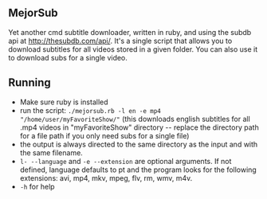 ## MejorSub

Yet another cmd subtitle downloader, written in ruby, and using the subdb
api at http://thesubdb.com/api/. It's a single script that allows you to
download subtitles for all videos stored in a given folder. You can also use it to download subs for a single video.


## Running

* Make sure ruby is installed
* run the script:
`./mejorsub.rb -l en -e mp4 "/home/user/myFavoriteShow/"` (this downloads english subtitles for all .mp4 videos in "myFavoriteShow" directory -- replace the directory path for a file path if you only need subs for a single file)
* the output is always directed to the same directory as the input and with the same filename.
* `l- --language` and `-e --extension` are optional arguments. If not defined, language defaults to pt and the program looks for the following extensions: avi, mp4, mkv, mpeg, flv, rm, wmv, m4v.
* `-h` for help



